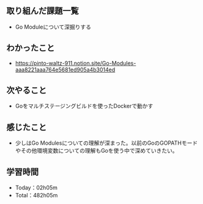 ## 取り組んだ課題一覧
- Go Moduleについて深掘りする
 
## わかったこと
- https://pinto-waltz-911.notion.site/Go-Modules-aaa8221aaa764e5681ed905a4b3014ed

## 次やること
- Goをマルチステージングビルドを使ったDockerで動かす

## 感じたこと
- 少しはGo Modulesについての理解が深まった。以前のGoのGOPATHモードやその他環境変数についての理解もGoを使う中で深めていきたい。

## 学習時間
- Today：02h05m
- Total：482h05m

